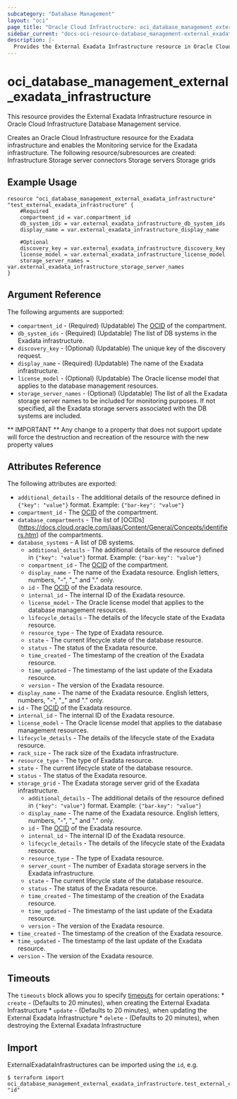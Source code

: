 ```yaml
---
subcategory: "Database Management"
layout: "oci"
page_title: "Oracle Cloud Infrastructure: oci_database_management_external_exadata_infrastructure"
sidebar_current: "docs-oci-resource-database_management-external_exadata_infrastructure"
description: |-
  Provides the External Exadata Infrastructure resource in Oracle Cloud Infrastructure Database Management service
---
```


# oci_database_management_external_exadata_infrastructure
This resource provides the External Exadata Infrastructure resource in Oracle Cloud Infrastructure Database Management service.

Creates an Oracle Cloud Infrastructure resource for the Exadata infrastructure and enables the Monitoring service for the Exadata infrastructure.
The following resource/subresources are created:
  Infrastructure
  Storage server connectors
  Storage servers
  Storage grids


## Example Usage

```hcl
resource "oci_database_management_external_exadata_infrastructure" "test_external_exadata_infrastructure" {
	#Required
	compartment_id = var.compartment_id
	db_system_ids = var.external_exadata_infrastructure_db_system_ids
	display_name = var.external_exadata_infrastructure_display_name

	#Optional
	discovery_key = var.external_exadata_infrastructure_discovery_key
	license_model = var.external_exadata_infrastructure_license_model
	storage_server_names = var.external_exadata_infrastructure_storage_server_names
}
```

## Argument Reference

The following arguments are supported:

* `compartment_id` - (Required) (Updatable) The [OCID](https://docs.cloud.oracle.com/iaas/Content/General/Concepts/identifiers.htm) of the compartment.
* `db_system_ids` - (Required) (Updatable) The list of DB systems in the Exadata infrastructure.
* `discovery_key` - (Optional) (Updatable) The unique key of the discovery request.
* `display_name` - (Required) (Updatable) The name of the Exadata infrastructure.
* `license_model` - (Optional) (Updatable) The Oracle license model that applies to the database management resources. 
* `storage_server_names` - (Optional) (Updatable) The list of all the Exadata storage server names to be included for monitoring purposes. If not specified, all the Exadata storage servers associated with the DB systems are included.


** IMPORTANT **
Any change to a property that does not support update will force the destruction and recreation of the resource with the new property values

## Attributes Reference

The following attributes are exported:

* `additional_details` - The additional details of the resource defined in `{"key": "value"}` format. Example: `{"bar-key": "value"}` 
* `compartment_id` - The [OCID](https://docs.cloud.oracle.com/iaas/Content/General/Concepts/identifiers.htm) of the compartment.
* `database_compartments` - The list of [OCIDs] (https://docs.cloud.oracle.com/iaas/Content/General/Concepts/identifiers.htm) of the compartments.
* `database_systems` - A list of DB systems.
	* `additional_details` - The additional details of the resource defined in `{"key": "value"}` format. Example: `{"bar-key": "value"}` 
	* `compartment_id` - The [OCID](https://docs.cloud.oracle.com/iaas/Content/General/Concepts/identifiers.htm) of the compartment.
	* `display_name` - The name of the Exadata resource. English letters, numbers, "-", "_" and "." only.
	* `id` - The [OCID](https://docs.cloud.oracle.com/iaas/Content/General/Concepts/identifiers.htm) of the Exadata resource.
	* `internal_id` - The internal ID of the Exadata resource.
	* `license_model` - The Oracle license model that applies to the database management resources. 
	* `lifecycle_details` - The details of the lifecycle state of the Exadata resource.
	* `resource_type` - The type of Exadata resource.
	* `state` - The current lifecycle state of the database resource.
	* `status` - The status of the Exadata resource.
	* `time_created` - The timestamp of the creation of the Exadata resource.
	* `time_updated` - The timestamp of the last update of the Exadata resource.
	* `version` - The version of the Exadata resource.
* `display_name` - The name of the Exadata resource. English letters, numbers, "-", "_" and "." only.
* `id` - The [OCID](https://docs.cloud.oracle.com/iaas/Content/General/Concepts/identifiers.htm) of the Exadata resource.
* `internal_id` - The internal ID of the Exadata resource.
* `license_model` - The Oracle license model that applies to the database management resources. 
* `lifecycle_details` - The details of the lifecycle state of the Exadata resource.
* `rack_size` - The rack size of the Exadata infrastructure.
* `resource_type` - The type of Exadata resource.
* `state` - The current lifecycle state of the database resource.
* `status` - The status of the Exadata resource.
* `storage_grid` - The Exadata storage server grid of the Exadata infrastructure.
	* `additional_details` - The additional details of the resource defined in `{"key": "value"}` format. Example: `{"bar-key": "value"}` 
	* `display_name` - The name of the Exadata resource. English letters, numbers, "-", "_" and "." only.
	* `id` - The [OCID](https://docs.cloud.oracle.com/iaas/Content/General/Concepts/identifiers.htm) of the Exadata resource.
	* `internal_id` - The internal ID of the Exadata resource.
	* `lifecycle_details` - The details of the lifecycle state of the Exadata resource.
	* `resource_type` - The type of Exadata resource.
	* `server_count` - The number of Exadata storage servers in the Exadata infrastructure.
	* `state` - The current lifecycle state of the database resource.
	* `status` - The status of the Exadata resource.
	* `time_created` - The timestamp of the creation of the Exadata resource.
	* `time_updated` - The timestamp of the last update of the Exadata resource.
	* `version` - The version of the Exadata resource.
* `time_created` - The timestamp of the creation of the Exadata resource.
* `time_updated` - The timestamp of the last update of the Exadata resource.
* `version` - The version of the Exadata resource.

## Timeouts

The `timeouts` block allows you to specify [timeouts](https://registry.terraform.io/providers/oracle/oci/latest/docs/guides/changing_timeouts) for certain operations:
	* `create` - (Defaults to 20 minutes), when creating the External Exadata Infrastructure
	* `update` - (Defaults to 20 minutes), when updating the External Exadata Infrastructure
	* `delete` - (Defaults to 20 minutes), when destroying the External Exadata Infrastructure


## Import

ExternalExadataInfrastructures can be imported using the `id`, e.g.

```
$ terraform import oci_database_management_external_exadata_infrastructure.test_external_exadata_infrastructure "id"
```

